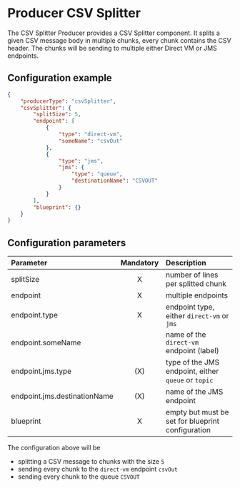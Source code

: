 # Producer CSV Splitter
The CSV Splitter Producer provides a CSV Splitter component. It splits a given CSV message body in multiple chunks, every chunk contains the CSV header. The chunks will be sending to multiple either Direct VM or JMS endpoints.

## Configuration example
````json
{
    "producerType": "csvSplitter",
    "csvSplitter": {
        "splitSize": 5,
        "endpoint": [
            {
                "type": "direct-vm",
                "someName": "csvOut"
            },
            {
                "type": "jms",
                "jms": {
                    "type": "queue",
                    "destinationName": "CSVOUT"
                }
            }
        ],
        "blueprint": {}
    }
}
````
## Configuration parameters
|Parameter|Mandatory|Description|
|:---|:---:|:---|
|splitSize|X|number of lines per splitted chunk|
|endpoint|X|multiple endpoints|
|endpoint.type|X|endpoint type, either `direct-vm` or `jms`|
|endpoint.someName| |name of the `direct-vm` endpoint (label)|
|endpoint.jms.type|(X)|type of the JMS endpoint, either `queue` or `topic`|
|endpoint.jms.destinationName|(X)|name of the JMS endpoint|
|blueprint|X|empty but must be set for blueprint configuration|

The configuration above will be
- splitting a CSV message to chunks with the size `5`
- sending every chunk to the `direct-vm` endpoint `csvOut`
- sending every chunk to the queue `CSVOUT`
